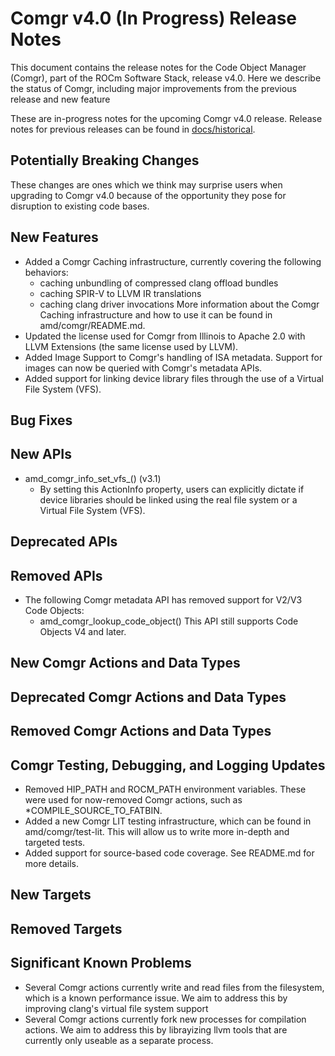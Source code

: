 Comgr v4.0 (In Progress) Release Notes
========================

This document contains the release notes for the Code Object Manager (Comgr),
part of the ROCm Software Stack, release v4.0. Here we describe the status of
Comgr, including major improvements from the previous release and new feature

These are in-progress notes for the upcoming Comgr v4.0 release.
Release notes for previous releases can be found in
[docs/historical](docs/historical).

Potentially Breaking Changes
----------------------------
These changes are ones which we think may surprise users when upgrading to
Comgr v4.0 because of the opportunity they pose for disruption to existing
code bases.


New Features
------------
- Added a Comgr Caching infrastructure, currently covering the following
behaviors:
  - caching unbundling of compressed clang offload bundles
  - caching SPIR-V to LLVM IR translations
  - caching clang driver invocations
  More information about the Comgr Caching infrastructure and how to use it can
  be found in amd/comgr/README.md.
- Updated the license used for Comgr from Illinois to Apache 2.0 with LLVM
Extensions (the same license used by LLVM).
- Added Image Support to Comgr's handling of ISA metadata. Support for images
can now be queried with Comgr's metadata APIs.
- Added support for linking device library files through the use of a Virtual 
File System (VFS).

Bug Fixes
---------

New APIs
--------
- amd\_comgr\_info\_set\_vfs\_() (v3.1)
    - By setting this ActionInfo property, users can explicitly dictate if
    device libraries should be linked using the real file system or a
    Virtual File System (VFS).

Deprecated APIs
---------------

Removed APIs
------------
- The following Comgr metadata API has removed support for V2/V3 Code Objects:
  - amd\_comgr\_lookup\_code\_object()
  This API still supports Code Objects V4 and later.

New Comgr Actions and Data Types
--------------------------------

Deprecated Comgr Actions and Data Types
---------------------------------------

Removed Comgr Actions and Data Types
------------------------------------

Comgr Testing, Debugging, and Logging Updates
---------------------------------------------
- Removed HIP\_PATH and ROCM\_PATH environment variables. These were used for
now-removed Comgr actions, such as \*COMPILE\_SOURCE\_TO\_FATBIN.
- Added a new Comgr LIT testing infrastructure, which can be found in
amd/comgr/test-lit. This will allow us to write more in-depth and targeted
tests.
- Added support for source-based code coverage. See README.md for more details.

New Targets
-----------

Removed Targets
---------------

Significant Known Problems
--------------------------
- Several Comgr actions currently write and read files from the filesystem,
which is a known performance issue. We aim to address this by improving
clang's virtual file system support
- Several Comgr actions currently fork new processes for compilation actions. We
aim to address this by librayizing llvm tools that are currently only useable as
a separate process.
